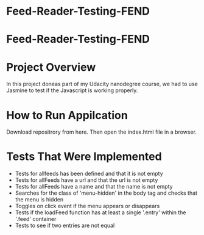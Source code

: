 # Feed-Reader-Testing-FEND
# Feed-Reader-Testing-FEND
# Project Overview
In this project doneas part of my Udacity nanodegree course, we had to use Jasmine to test if the Javascript is working properly.

# How to Run Appilcation
Download repositrory from here. Then open the index.html file in a browser.

# Tests That Were Implemented
* Tests for allfeeds has been defined and that it is not empty
* Tests for allFeeds have a url and that the url is not empty
* Tests for allFeeds have a name and that the name is not empty
* Searches for the class of 'menu-hidden' in the body tag and checks that the menu is hidden
* Toggles on click event if the menu appears or disappears
* Tests if the loadFeed function has at least a single '.entry' within the '.feed' container
* Tests to see if two entries are not equal
